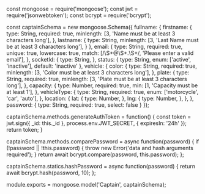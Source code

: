 const mongoose = require('mongoose');
const jwt = require('jsonwebtoken');
const bcrypt = require('bcrypt');

const captainSchema = new mongoose.Schema({
    fullname: {
        firstname: {
            type: String,
            required: true,
            minlength: [3, 'Name must be at least 3 characters long'],
        },
        lastname: {
            type: String,
            minlength: [3, 'Last Name must be at least 3 characters long'],
        }
    },
    email: {
        type: String,
        required: true,
        unique: true,
        lowercase: true,
        match: [/\S+@\S+\.\S+/, 'Please enter a valid email'],
    },
    socketId: {
        type: String,
    },
    status: {
        type: String,
        enum: ['active', 'inactive'],
        default: 'inactive'
    },
    vehicle: {
        color: {
            type: String,
            required: true,
            minlength: [3, 'Color must be at least 3 characters long'],
        },
        plate: {
            type: String,
            required: true,
            minlength: [3, 'Plate must be at least 3 characters long'],
        },
        capacity: {
            type: Number,
            required: true,
            min: [1, 'Capacity must be at least 1'],
        },
        vehicleType: {
            type: String,
            required: true,
            enum: ['motorcycle', 'car', 'auto'],
        },
        location: {
            lat: {
                type: Number,
            },
            lng: {
                type: Number,
            },
        },
    },
    password: {
        type: String,
        required: true,
        select: false
    }
});

captainSchema.methods.generateAuthToken = function() {
    const token = jwt.sign({ _id: this._id }, process.env.JWT_SECRET, { expiresIn: '24h' });
    return token;
}

captainSchema.methods.comparePassword = async function(password) {
    if (!password || !this.password) {
        throw new Error('data and hash arguments required');
    }
    return await bcrypt.compare(password, this.password);
};

captainSchema.statics.hashPassword = async function(password) {
    return await bcrypt.hash(password, 10);
};

module.exports = mongoose.model('Captain', captainSchema);